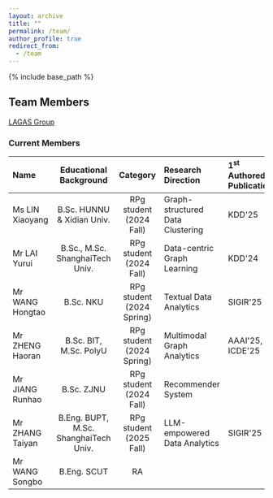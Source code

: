 ```yaml
---
layout: archive
title: ""
permalink: /team/
author_profile: true
redirect_from:
  - /team
---
```


{% include base_path %}

## Team Members

[LAGAS Group](https://github.com/HKBU-LAGAS)

### Current Members

| Name         | Educational Background       |  Category    |   Research Direction  |   1<sup>st</sup> Authored Publications  |
|:--------------|:-------------------------------:|:--------------:|:-----------------------|:-----------------------|
| Ms LIN Xiaoyang | B.Sc. HUNNU & Xidian Univ.| RPg student (2024 Fall) |   Graph-structured Data Clustering  |        KDD'25         |
| Mr LAI Yurui | B.Sc., M.Sc. ShanghaiTech Univ.| RPg student (2024 Fall) |   Data-centric Graph Learning  |        KDD'24               |
| Mr WANG Hongtao | B.Sc. NKU | RPg student (2024 Spring) |   Textual Data Analytics  |          SIGIR'25            |
| Mr ZHENG Haoran | B.Sc. BIT, M.Sc. PolyU| RPg student (2024 Spring) |   Multimodal Graph Analytics |         AAAI'25, ICDE'25          |
| Mr JIANG Runhao | B.Sc. ZJNU| RPg student (2024 Fall) |  Recommender System   |                       |
| Mr ZHANG Taiyan | B.Eng. BUPT, M.Sc. ShanghaiTech Univ.| RPg student (2025 Fall) |  LLM-empowered Data Analytics   |         SIGIR'25             |
| Mr WANG Songbo | B.Eng. SCUT | RA |    |                       |

<!--
## Research Grants
- PI, Industrial Research Grant, HK$330K, 2024/2025
- PI, [Young Scientists Fund](https://www.nsfc.gov.cn/publish/portal0/tab1418/), CN¥300K, National Natural Science Foundation of China, 2023/2024
- PI, [Early Career Scheme Grant](https://www.ugc.edu.hk/eng/rgc/funding_opport/ecs/), HK$1.17M, Research Grants Council of Hong Kong SAR, 2023/2024
-->

